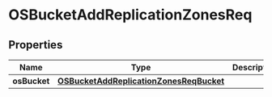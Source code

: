 # OSBucketAddReplicationZonesReq

## Properties
Name | Type | Description | Notes
------------ | ------------- | ------------- | -------------
**osBucket** | [**OSBucketAddReplicationZonesReqBucket**](OSBucketAddReplicationZonesReqBucket.md) |  | 

